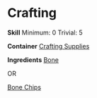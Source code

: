 <!-- TITLE: Bone Meal -->
<!-- SUBTITLE: Finely ground bones commonly used as a fertilizer -->



# Crafting
**Skill**
Minimum: 0
Trivial: 5

**Container**
[Crafting Supplies](crafting-supplies)

**Ingredients**
[Bone](bone)

OR

[Bone Chips](bone-chips)